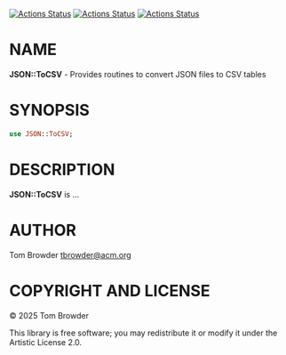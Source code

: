 [![Actions Status](https://github.com/tbrowder/JSON-ToCSV/actions/workflows/linux.yml/badge.svg)](https://github.com/tbrowder/JSON-ToCSV/actions) [![Actions Status](https://github.com/tbrowder/JSON-ToCSV/actions/workflows/macos.yml/badge.svg)](https://github.com/tbrowder/JSON-ToCSV/actions) [![Actions Status](https://github.com/tbrowder/JSON-ToCSV/actions/workflows/windows.yml/badge.svg)](https://github.com/tbrowder/JSON-ToCSV/actions)

NAME
====

**JSON::ToCSV** - Provides routines to convert JSON files to CSV tables

SYNOPSIS
========

```raku
use JSON::ToCSV;
```

DESCRIPTION
===========

**JSON::ToCSV** is ...

AUTHOR
======

Tom Browder <tbrowder@acm.org>

COPYRIGHT AND LICENSE
=====================

© 2025 Tom Browder

This library is free software; you may redistribute it or modify it under the Artistic License 2.0.

